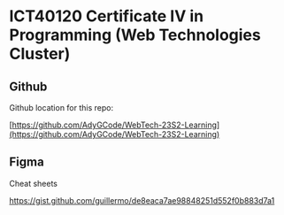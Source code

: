 # ICT40120 Certificate IV in Programming (Web Technologies Cluster)

## Github
Github location for this repo:

[https://github.com/AdyGCode/WebTech-23S2-Learning](https://github.com/AdyGCode/WebTech-23S2-Learning)

## Figma

Cheat sheets

https://gist.github.com/guillermo/de8eaca7ae98848251d552f0b883d7a1

